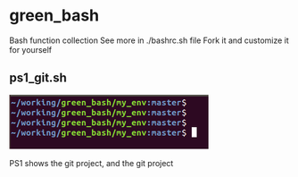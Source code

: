 # green_bash
Bash function collection
See more in ./bashrc.sh file
Fork it and customize it for yourself

## ps1_git.sh

![ps1_git](doc/ps1_git.png)

PS1 shows the git project, and the git project

